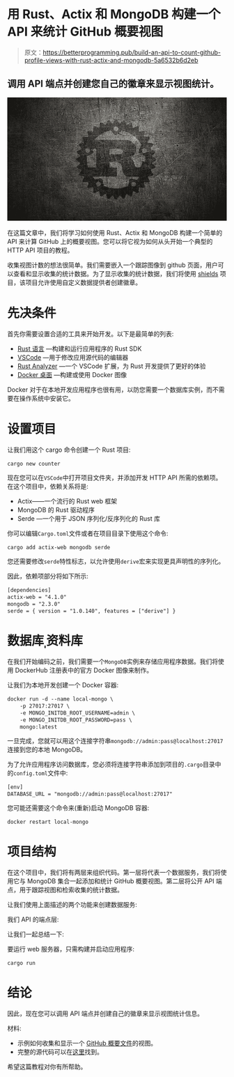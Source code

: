 # 用 Rust、Actix 和 MongoDB 构建一个 API 来统计 GitHub 概要视图

> 原文：<https://betterprogramming.pub/build-an-api-to-count-github-profile-views-with-rust-actix-and-mongodb-5a6532b6d2eb>

## 调用 API 端点并创建您自己的徽章来显示视图统计。

![](img/e6711d455a76d76eb161ec87bb40ec85.png)

在这篇文章中，我们将学习如何使用 Rust、Actix 和 MongoDB 构建一个简单的 API 来计算 GitHub 上的概要视图。您可以将它视为如何从头开始一个典型的 HTTP API 项目的教程。

收集视图计数的想法很简单。我们需要嵌入一个跟踪图像到 github 页面，用户可以查看和显示收集的统计数据。为了显示收集的统计数据，我们将使用 [shields](https://shields.io/endpoint) 项目，该项目允许使用自定义数据提供者创建徽章。

# 先决条件

首先你需要设置合适的工具来开始开发。以下是最简单的列表:

*   [Rust 语言](https://www.rust-lang.org/tools/install) —构建和运行应用程序的 Rust SDK
*   [VSCode](https://code.visualstudio.com/) —用于修改应用源代码的编辑器
*   [Rust Analyzer](https://marketplace.visualstudio.com/items?itemName=rust-lang.rust-analyzer) —一个 VSCode 扩展，为 Rust 开发提供了更好的体验
*   [Docker 桌面](https://www.docker.com/get-started/) —构建或使用 Docker 图像

Docker 对于在本地开发应用程序也很有用，以防您需要一个数据库实例，而不需要在操作系统中安装它。

# 设置项目

让我们用这个 cargo 命令创建一个 Rust 项目:

```
cargo new counter
```

现在您可以在`VSCode`中打开项目文件夹，并添加开发 HTTP API 所需的依赖项。在这个项目中，依赖关系将是:

*   Actix——一个流行的 Rust web 框架
*   MongoDB 的 Rust 驱动程序
*   Serde —一个用于 JSON 序列化/反序列化的 Rust 库

你可以编辑`Cargo.toml`文件或者在项目目录下使用这个命令:

```
cargo add actix-web mongodb serde
```

您还需要修改`serde`特性标志，以允许使用`derive`宏来实现更具声明性的序列化。

因此，依赖项部分将如下所示:

```
[dependencies]
actix-web = "4.1.0"
mongodb = "2.3.0"
serde = { version = "1.0.140", features = ["derive"] }
```

# 数据库ˌ资料库

在我们开始编码之前，我们需要一个`MongoDB`实例来存储应用程序数据。我们将使用 DockerHub 注册表中的官方 Docker 图像来制作。

让我们为本地开发创建一个 Docker 容器:

```
docker run -d --name local-mongo \
    -p 27017:27017 \
    -e MONGO_INITDB_ROOT_USERNAME=admin \
    -e MONGO_INITDB_ROOT_PASSWORD=pass \
    mongo:latest
```

一旦完成，您就可以用这个连接字符串`mongodb://admin:pass@localhost:27017`连接到您的本地 MongoDB。

为了允许应用程序访问数据库，您必须将连接字符串添加到项目的`.cargo`目录中的`config.toml`文件中:

```
[env]
DATABASE_URL = "mongodb://admin:pass@localhost:27017"
```

您可能还需要这个命令来(重新)启动 MongoDB 容器:

```
docker restart local-mongo
```

# 项目结构

在这个项目中，我们将有两层来组织代码。第一层将代表一个数据服务，我们将使用它与 MongoDB 集合一起添加和统计 GitHub 概要视图。第二层将公开 API 端点，用于跟踪视图和检索收集的统计数据。

让我们使用上面描述的两个功能来创建数据服务:

我们 API 的端点层:

让我们一起总结一下:

要运行 web 服务器，只需构建并启动应用程序:

```
cargo run
```

# 结论

因此，现在您可以调用 API 端点并创建自己的徽章来显示视图统计信息。

材料:

*   示例如何收集和显示一个 [GitHub 概要文件](https://github.com/shadeglare)的视图。
*   完整的源代码可以在[这里](https://github.com/hexarc-software/hexarc-counter)找到。

希望这篇教程对你有所帮助。
